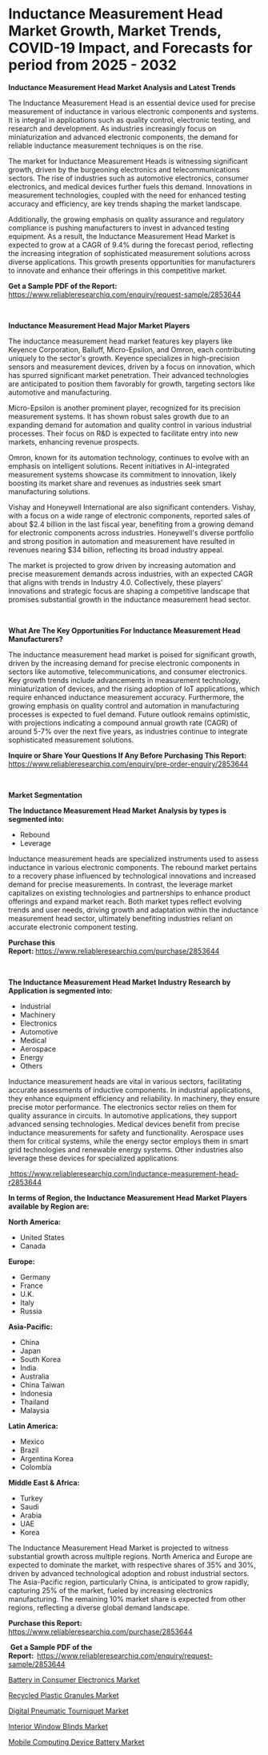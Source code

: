 <p><h1>Inductance Measurement Head Market Growth, Market Trends, COVID-19 Impact, and Forecasts for period from 2025 - 2032</h1></p><p><strong>Inductance Measurement Head Market Analysis and Latest Trends</strong></p>
<p><p>The Inductance Measurement Head is an essential device used for precise measurement of inductance in various electronic components and systems. It is integral in applications such as quality control, electronic testing, and research and development. As industries increasingly focus on miniaturization and advanced electronic components, the demand for reliable inductance measurement techniques is on the rise.</p><p>The market for Inductance Measurement Heads is witnessing significant growth, driven by the burgeoning electronics and telecommunications sectors. The rise of industries such as automotive electronics, consumer electronics, and medical devices further fuels this demand. Innovations in measurement technologies, coupled with the need for enhanced testing accuracy and efficiency, are key trends shaping the market landscape. </p><p>Additionally, the growing emphasis on quality assurance and regulatory compliance is pushing manufacturers to invest in advanced testing equipment. As a result, the Inductance Measurement Head Market is expected to grow at a CAGR of 9.4% during the forecast period, reflecting the increasing integration of sophisticated measurement solutions across diverse applications. This growth presents opportunities for manufacturers to innovate and enhance their offerings in this competitive market.</p></p>
<p><strong>Get a Sample PDF of the Report:&nbsp;</strong> <a href="https://www.reliableresearchiq.com/enquiry/request-sample/2853644?utm_campaign=1123&utm_medium=2&utm_source=Github&utm_content=ia&utm_term=12032025&utm_id=inductance-measurement-head">https://www.reliableresearchiq.com/enquiry/request-sample/2853644</a></p>
<p>&nbsp;</p>
<p><strong>Inductance Measurement Head Major Market Players</strong></p>
<p><p>The inductance measurement head market features key players like Keyence Corporation, Balluff, Micro-Epsilon, and Omron, each contributing uniquely to the sector's growth. Keyence specializes in high-precision sensors and measurement devices, driven by a focus on innovation, which has spurred significant market penetration. Their advanced technologies are anticipated to position them favorably for growth, targeting sectors like automotive and manufacturing.</p><p>Micro-Epsilon is another prominent player, recognized for its precision measurement systems. It has shown robust sales growth due to an expanding demand for automation and quality control in various industrial processes. Their focus on R&D is expected to facilitate entry into new markets, enhancing revenue prospects.</p><p>Omron, known for its automation technology, continues to evolve with an emphasis on intelligent solutions. Recent initiatives in AI-integrated measurement systems showcase its commitment to innovation, likely boosting its market share and revenues as industries seek smart manufacturing solutions.</p><p>Vishay and Honeywell International are also significant contenders. Vishay, with a focus on a wide range of electronic components, reported sales of about $2.4 billion in the last fiscal year, benefiting from a growing demand for electronic components across industries. Honeywell's diverse portfolio and strong position in automation and measurement have resulted in revenues nearing $34 billion, reflecting its broad industry appeal.</p><p>The market is projected to grow driven by increasing automation and precise measurement demands across industries, with an expected CAGR that aligns with trends in Industry 4.0. Collectively, these players' innovations and strategic focus are shaping a competitive landscape that promises substantial growth in the inductance measurement head sector.</p></p>
<p>&nbsp;</p>
<p><strong>What Are The Key Opportunities For Inductance Measurement Head Manufacturers?</strong></p>
<p><p>The inductance measurement head market is poised for significant growth, driven by the increasing demand for precise electronic components in sectors like automotive, telecommunications, and consumer electronics. Key growth trends include advancements in measurement technology, miniaturization of devices, and the rising adoption of IoT applications, which require enhanced inductance measurement accuracy. Furthermore, the growing emphasis on quality control and automation in manufacturing processes is expected to fuel demand. Future outlook remains optimistic, with projections indicating a compound annual growth rate (CAGR) of around 5-7% over the next five years, as industries continue to integrate sophisticated measurement solutions.</p></p>
<p><strong>Inquire or Share Your Questions If Any Before Purchasing This Report:</strong> <a href="https://www.reliableresearchiq.com/enquiry/pre-order-enquiry/2853644?utm_campaign=1123&utm_medium=2&utm_source=Github&utm_content=ia&utm_term=12032025&utm_id=inductance-measurement-head">https://www.reliableresearchiq.com/enquiry/pre-order-enquiry/2853644</a></p>
<p>&nbsp;</p>
<p><strong>Market Segmentation</strong></p>
<p><strong>The Inductance Measurement Head Market Analysis by types is segmented into:</strong></p>
<p><ul><li>Rebound</li><li>Leverage</li></ul></p>
<p><p>Inductance measurement heads are specialized instruments used to assess inductance in various electronic components. The rebound market pertains to a recovery phase influenced by technological innovations and increased demand for precise measurements. In contrast, the leverage market capitalizes on existing technologies and partnerships to enhance product offerings and expand market reach. Both market types reflect evolving trends and user needs, driving growth and adaptation within the inductance measurement head sector, ultimately benefiting industries reliant on accurate electronic component testing.</p></p>
<p><strong>Purchase this Report:&nbsp;</strong><a href="https://www.reliableresearchiq.com/purchase/2853644?utm_campaign=1123&utm_medium=2&utm_source=Github&utm_content=ia&utm_term=12032025&utm_id=inductance-measurement-head">https://www.reliableresearchiq.com/purchase/2853644</a></p>
<p>&nbsp;</p>
<p><strong>The Inductance Measurement Head Market Industry Research by Application is segmented into:</strong></p>
<p><ul><li>Industrial</li><li>Machinery</li><li>Electronics</li><li>Automotive</li><li>Medical</li><li>Aerospace</li><li>Energy</li><li>Others</li></ul></p>
<p><p>Inductance measurement heads are vital in various sectors, facilitating accurate assessments of inductive components. In industrial applications, they enhance equipment efficiency and reliability. In machinery, they ensure precise motor performance. The electronics sector relies on them for quality assurance in circuits. In automotive applications, they support advanced sensing technologies. Medical devices benefit from precise inductance measurements for safety and functionality. Aerospace uses them for critical systems, while the energy sector employs them in smart grid technologies and renewable energy systems. Other industries also leverage these devices for specialized applications.</p></p>
<p><a href="https://www.reliableresearchiq.com/inductance-measurement-head-r2853644?utm_campaign=1123&utm_medium=2&utm_source=Github&utm_content=ia&utm_term=12032025&utm_id=inductance-measurement-head">&nbsp;https://www.reliableresearchiq.com/inductance-measurement-head-r2853644</a></p>
<p><strong>In terms of Region, the Inductance Measurement Head Market Players available by Region are:</strong></p>
<p>
    <p> <strong> North America: </strong>
        <ul>
            <li>United States</li>
            <li>Canada</li>
        </ul>
        </p> 
    <p> <strong> Europe: </strong>
        <ul>
            <li>Germany</li>
            <li>France</li>
            <li>U.K.</li>
            <li>Italy</li>
            <li>Russia</li>
        </ul>
        </p> 
    <p> <strong> Asia-Pacific: </strong>
        <ul>
            <li>China</li>
            <li>Japan</li>
            <li>South Korea</li>
            <li>India</li>
            <li>Australia</li>
            <li>China Taiwan</li>
            <li>Indonesia</li>
            <li>Thailand</li>
            <li>Malaysia</li>
        </ul>
        </p> 
    <p> <strong> Latin America: </strong>
        <ul>
            <li>Mexico</li>
            <li>Brazil</li>
            <li>Argentina Korea</li>
            <li>Colombia</li>
        </ul>
        </p> 
    <p> <strong> Middle East & Africa: </strong>
        <ul>
            <li>Turkey</li>
            <li>Saudi</li>
            <li>Arabia</li>
            <li>UAE</li>
            <li>Korea</li>
        </ul>
    </p>
    </p>
<p><p>The Inductance Measurement Head Market is projected to witness substantial growth across multiple regions. North America and Europe are expected to dominate the market, with respective shares of 35% and 30%, driven by advanced technological adoption and robust industrial sectors. The Asia-Pacific region, particularly China, is anticipated to grow rapidly, capturing 25% of the market, fueled by increasing electronics manufacturing. The remaining 10% market share is expected from other regions, reflecting a diverse global demand landscape.</p></p>
<p><strong>Purchase this Report: </strong><a href="https://www.reliableresearchiq.com/purchase/2853644?utm_campaign=1123&utm_medium=2&utm_source=Github&utm_content=ia&utm_term=12032025&utm_id=inductance-measurement-head">https://www.reliableresearchiq.com/purchase/2853644</a></p>
<p>&nbsp;<strong>Get a Sample PDF of the Report:&nbsp;&nbsp;</strong><a href="https://www.reliableresearchiq.com/enquiry/request-sample/2853644?utm_campaign=1123&utm_medium=2&utm_source=Github&utm_content=ia&utm_term=12032025&utm_id=inductance-measurement-head">https://www.reliableresearchiq.com/enquiry/request-sample/2853644</a></p>
<p><strong></strong></p>
<p><p><a href="https://github.com/danzopachllq/Market-Research-Report-List-1/blob/main/battery-in-consumer-electronics-market.md?utm_campaign=1123&utm_medium=2&utm_source=Github&utm_content=ia&utm_term=12032025&utm_id=inductance-measurement-head">Battery in Consumer Electronics Market</a></p><p><a href="https://github.com/ridchycarlas/Market-Research-Report-List-1/blob/main/recycled-plastic-granules-market.md?utm_campaign=1123&utm_medium=2&utm_source=Github&utm_content=ia&utm_term=12032025&utm_id=inductance-measurement-head">Recycled Plastic Granules Market</a></p><p><a href="https://github.com/hadshpinay/Market-Research-Report-List-1/blob/main/digital-pneumatic-tourniquet-market.md?utm_campaign=1123&utm_medium=2&utm_source=Github&utm_content=ia&utm_term=12032025&utm_id=inductance-measurement-head">Digital Pneumatic Tourniquet Market</a></p><p><a href="https://github.com/catlowdarcys/Market-Research-Report-List-1/blob/main/interior-window-blinds-market.md?utm_campaign=1123&utm_medium=2&utm_source=Github&utm_content=ia&utm_term=12032025&utm_id=inductance-measurement-head">Interior Window Blinds Market</a></p><p><a href="https://github.com/fendtdjunawo/Market-Research-Report-List-1/blob/main/mobile-computing-device-battery-market.md?utm_campaign=1123&utm_medium=2&utm_source=Github&utm_content=ia&utm_term=12032025&utm_id=inductance-measurement-head">Mobile Computing Device Battery Market</a></p></p>